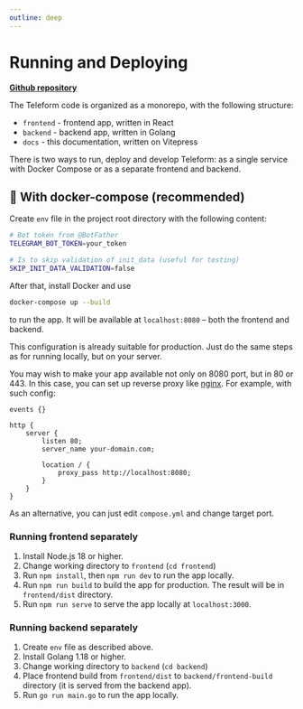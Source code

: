 ```yaml
---
outline: deep
---
```


# Running and Deploying

**[Github repository](https:://github.com/teleform-app/teleform)**

The Teleform code is organized as a monorepo, with the following structure:

* `frontend` - frontend app, written in React
* `backend` - backend app, written in Golang
* `docs` - this documentation, written on Vitepress

There is two ways to run, deploy and develop Teleform: as a single service with Docker Compose or as a separate frontend and backend.

## 🐳 With docker-compose (recommended)
Create `env` file in the project root directory with the following content:
```bash
# Bot token from @BotFather
TELEGRAM_BOT_TOKEN=your_token

# Is to skip validation of init_data (useful for testing)
SKIP_INIT_DATA_VALIDATION=false
```

After that, install Docker and use
```bash
docker-compose up --build
```
to run the app. It will be available at `localhost:8080` – both the frontend and backend.

This configuration is already suitable for production. Just do the same steps as for running locally, but on your server.

You may wish to make your app available not only on 8080 port, but in 80 or 443. In this case, you can set up reverse proxy like [nginx](https://nginx.org/en/docs/beginners_guide.html). For example, with such config:

```nginx
events {}

http {
    server {
        listen 80;
        server_name your-domain.com;

        location / {
            proxy_pass http://localhost:8080;
        }
    }
}
```

As an alternative, you can just edit `compose.yml` and change target port.


### Running frontend separately

1. Install Node.js 18 or higher.
2. Change working directory to `frontend` (`cd frontend`)
3. Run `npm install`, then `npm run dev` to run the app locally.
4. Run `npm run build` to build the app for production. The result will be in `frontend/dist` directory.
5. Run `npm run serve` to serve the app locally at `localhost:3000`.

### Running backend separately

1. Create `env` file as described above.
2. Install Golang 1.18 or higher.
3. Change working directory to `backend` (`cd backend`)
4. Place frontend build from `frontend/dist` to `backend/frontend-build` directory (it is served from the backend app).
5. Run `go run main.go` to run the app locally.

